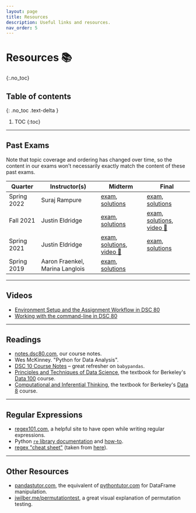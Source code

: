 ```yaml
---
layout: page
title: Resources
description: Useful links and resources.
nav_order: 5
---
```


# Resources 📚
{:.no_toc}

## Table of contents
{: .no_toc .text-delta }

1. TOC
{:toc}

---

## Past Exams

Note that topic coverage and ordering has changed over time, so the content in our exams won’t necessarily exactly match the content of these past exams.

| Quarter | Instructor(s) | Midterm | Final |
| --- | --- | --- | --- |
| Spring 2022 | Suraj Rampure | [exam](https://drive.google.com/file/d/1hmu9YVvZek3XPPCk0d7kaameUuJDZbpH/view?usp=sharing), [solutions](https://drive.google.com/file/d/1aa-oQX__HVPDOJdFvbnMy0wct-HCgwNo/view?usp=sharing) | [exam](https://drive.google.com/file/d/1_ksyn6bA1VIREcgbUo-fRL-1FzbFU3uu/view?usp=sharing), [solutions](https://drive.google.com/file/d/15AahJ10gYKcL9XT68mO28iiieQtbmN7e/view?usp=sharing) |
| Fall 2021 | Justin Eldridge | [exam](https://drive.google.com/file/d/1UtpUjHxf4JlvYdhGVjJJIZtwQY8_MaRq/view?usp=sharing), [solutions](https://drive.google.com/file/d/1IcxKqON_M5p5yHLQ8SKz_wlKfalO76WN/view?usp=sharing) | [exam](https://drive.google.com/file/d/1vanruj10zrnOtMR1enydAm5J61C5yQkU/view?usp=sharing), [solutions](https://drive.google.com/file/d/1gRbdV1qf66s1yN9CHCIr5Inc1XXCHC9_/view?usp=sharing), [video 🎥](https://youtu.be/8JZ71x-gr8E) |
| Spring 2021 | Justin Eldridge | [exam](https://drive.google.com/file/d/1PWOlIxOngqJD-si1_79pr8u6cMDNG4EQ/view?usp=sharing), [solutions](https://drive.google.com/file/d/1NnWaPedQdfnKstwV0hmmT80CwxA7IzEU/view?usp=sharing), [video 🎥](https://www.youtube.com/watch?v=99WmVhslGxg) | [exam](https://drive.google.com/file/d/1-vDhU1K-Uz9-S_0FwoXoCEqFJqcclCkI/view?usp=sharing), [solutions](https://drive.google.com/file/d/1jvkO8FtiXDtVBenmqtqiGMTqudaIftLD/view?usp=sharing) |
| Spring 2019 | Aaron Fraenkel, Marina Langlois | [exam](https://drive.google.com/file/d/1iUMiVJJvNnnYGBhrw5KvBFgIdsYjh1Df/view?usp=sharing), [solutions](https://drive.google.com/file/d/1GU5FsGtq8V7IhV3Bj0bBSUlroMYORDaL/view?usp=sharing) |

---

## Videos

- [Environment Setup and the Assignment Workflow in DSC 80](https://youtu.be/FpTo4AM9B30)
- [Working with the command-line in DSC 80](https://www.youtube.com/watch?v=uUawZfAgA64)

---

## Readings

- [notes.dsc80.com](https://notes.dsc80.com), our course notes.
- Wes McKinney. "Python for Data Analysis".
- [DSC 10 Course Notes](https://notes.dsc10.com) – great refresher on `babypandas`.
- [Principles and Techniques of Data Science](https://www.textbook.ds100.org/), the textbook for Berkeley's [Data 100](https://ds100.org) course.
- [Computational and Inferential Thinking](https://www.inferentialthinking.com), the textbook for Berkeley's [Data 8](https://data8.org) course.

---

## Regular Expressions

- [regex101.com](https://regex101.com), a helpful site to have open while writing regular expressions.
- Python [`re` library documentation](https://docs.python.org/3/library/re.html) and [how-to](https://docs.python.org/3/howto/regex.html).
- [regex "cheat sheet"](https://dsc80.com/resources/other/berkeley-regex-reference.pdf) (taken from [here](https://ds100.org/sp22/resources/)).

---

## Other Resources
- [pandastutor.com](https://pandastutor.com), the equivalent of [pythontutor.com](https://pythontutor.com) for DataFrame manipulation.
- [jwilber.me/permutationtest](https://www.jwilber.me/permutationtest/), a great visual explanation of permutation testing.
